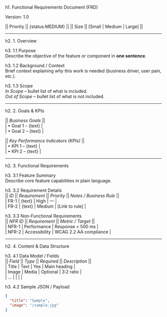 h1. Functional Requirements Document (FRD)

Version: 1.0  

|| Priority || {status:MEDIUM} ||
|| Size     || [Small \| Medium \| Large] ||

---

h2. 1. Overview  

h3. 1.1 Purpose  
Describe the objective of the feature or component in **one sentence**.

h3. 1.2 Background / Context  
Brief context explaining *why* this work is needed (business driver, user pain, etc.).

h3. 1.3 Scope  
*In Scope* – bullet list of what is included.  
*Out of Scope* – bullet list of what is not included.

---

h2. 2. Goals & KPIs  

|| *Business Goals* ||  
| • Goal 1 – {text} |  
| • Goal 2 – {text} |

|| *Key Performance Indicators (KPIs)* ||  
| • KPI 1 – {text} |  
| • KPI 2 – {text} |

---

h2. 3. Functional Requirements  

h3. 3.1 Feature Summary  
Describe core feature capabilities in plain language.

h3. 3.2 Requirement Details  
|| *ID* || *Requirement* || *Priority* || *Notes / Business Rule* ||  
| FR-1 | {text} | High | — |  
| FR-2 | {text} | Medium | [Link to rule] |  

h3. 3.3 Non-Functional Requirements  
|| *NFR ID* || *Requirement* || *Metric / Target* ||  
| NFR-1 | Performance | Response < 500 ms |  
| NFR-2 | Accessibility | WCAG 2.2 AA compliance |

---

h2. 4. Content & Data Structure  

h3. 4.1 Data Model / Fields  
|| *Field* || *Type* || *Required* || *Description* ||  
| Title | Text | Yes | Main heading |  
| Image | Media | Optional | 3:2 ratio |  
| … |  |  |  |

h3. 4.2 Sample JSON / Payload  
```json
{
  "title": "Sample",
  "image": "/sample.jpg"
}